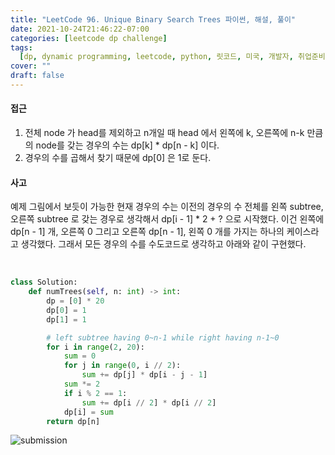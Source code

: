 ```yaml
---
title: "LeetCode 96. Unique Binary Search Trees 파이썬, 해설, 풀이"
date: 2021-10-24T21:46:22-07:00
categories: [leetcode dp challenge]
tags:
  [dp, dynamic programming, leetcode, python, 릿코드, 미국, 개발자, 취업준비]
cover: ""
draft: false
---
```


#### **접근**

1. 전체 node 가 head를 제외하고 n개일 때 head 에서 왼쪽에 k, 오른쪽에 n-k 만큼의 node를 갖는 경우의 수는 dp[k] \* dp[n - k] 이다.
2. 경우의 수를 곱해서 찾기 때문에 dp[0] 은 1로 둔다.

#### **사고**

예제 그림에서 보듯이 가능한 현재 경우의 수는 이전의 경우의 수 전체를 왼쪽 subtree, 오른쪽 subtree 로 갖는 경우로 생각해서 dp[i - 1] \* 2 + ? 으로 시작했다. 이건 왼쪽에 dp[n - 1] 개, 오른쪽 0 그리고 오른쪽 dp[n - 1], 왼쪽 0 개를 가지는 하나의 케이스라고 생각했다. 그래서 모든 경우의 수를 수도코드로 생각하고 아래와 같이 구현했다.

&nbsp;

```python
class Solution:
    def numTrees(self, n: int) -> int:
        dp = [0] * 20
        dp[0] = 1
        dp[1] = 1

        # left subtree having 0~n-1 while right having n-1~0
        for i in range(2, 20):
            sum = 0
            for j in range(0, i // 2):
                sum += dp[j] * dp[i - j - 1]
            sum *= 2
            if i % 2 == 1:
                sum += dp[i // 2] * dp[i // 2]
            dp[i] = sum
        return dp[n]
```

![submission](/img/lc96.png)
